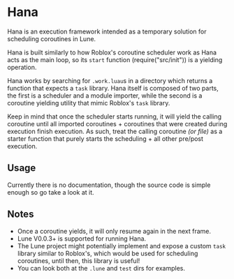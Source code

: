 # Hana

Hana is an execution framework intended as a temporary solution for scheduling coroutines in Lune.

Hana is built similarly to how Roblox's coroutine scheduler work as Hana acts as the main loop, so its `start` function (require("src/init")) is a yielding operation.

Hana works by searching for `.work.luau`s in a directory which returns a function that expects a `task` library. Hana itself is composed of two parts, the first is a scheduler and a module importer, while the second is a coroutine yielding utility that mimic Roblox's `task` library.

Keep in mind that once the scheduler starts running, it will yield the calling coroutine until all imported coroutines + coroutines that were created during execution finish execution. As such, treat the calling coroutine *(or file)* as a starter function that purely starts the scheduling + all other pre/post execution.

## Usage
Currently there is no documentation, though the source code is simple enough so go take a look at it.

## Notes
* Once a coroutine yields, it will only resume again in the next frame.
* Lune V0.0.3+ is supported for running Hana.
* The Lune project might potentially implement and expose a custom `task` library similar to Roblox's, which would be used for scheduling coroutines, until then, this library is useful!
* You can look both at the `.lune` and `test` dirs for examples. 